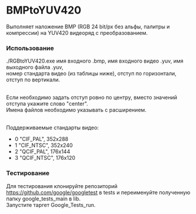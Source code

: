 ﻿# BMPtoYUV420
Выполняет наложение BMP (RGB 24 bit/px без альфы, палитры и компрессии) на YUV420 видеоряд с преобразованием.

### Использование
./RGBtoYUV420.exe имя входного .bmp, имя входного видео .yuv, имя выходного файла .yuv,
<br>номер стандарта видео (из таблицы ниже), отступ по горизонтали, отступ по вертикали.

<br>Если необходимо задать отступ ровно по центру, вместо значений отступа укажите слово "center".
<br>Имена файлов необходимо указывать с расширением.

<br>Поддерживаемые стандарты видео:
- 0 "CIF_PAL", 352x288
- 1 "CIF_NTSC", 352x240
- 2 "QCIF_PAL", 176x144
- 3 "QCIF_NTSC", 176x120

### Тестирование
Для тестирования клонируйте репозиторий https://github.com/google/googletest в
tests и переименуйте полученную папку google_tests_main в lib.
<br>Запустите таргет Google_Tests_run.
